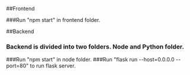 ##Frontend

###Run "npm start" in frontend folder.

##Backend

### Backend is divided into two folders. Node and Python folder.

###Run "npm start" in node folder.
###Run "flask run --host=0.0.0.0 --port=80" to run flask server.
